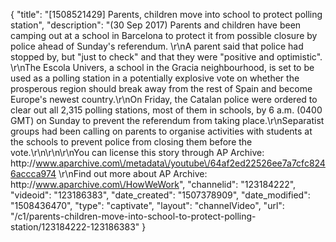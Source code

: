 {
    "title": "[1508521429] Parents, children move into school to protect polling station",
    "description": "(30 Sep 2017) Parents and children have been camping out at a school in Barcelona to protect it from possible closure by police ahead of Sunday's referendum. \r\nA parent said that police had stopped by, but \"just to check\" and that they were \"positive and optimistic\". \r\nThe Escola Univers, a school in the Gracia neighbourhood, is set to be used as a polling station in a potentially explosive vote on whether the prosperous region should break away from the rest of Spain and become Europe's newest country.\r\nOn Friday, the Catalan police were ordered to clear out all 2,315 polling stations, most of them in schools, by 6 a.m. (0400 GMT) on Sunday to prevent the referendum from taking place.\r\nSeparatist groups had been calling on parents to organise activities with students at the schools to prevent police from closing them before the vote.\r\n\r\n\r\nYou can license this story through AP Archive: http:\/\/www.aparchive.com\/metadata\/youtube\/64af2ed22526ee7a7cfc8246accca974 \r\nFind out more about AP Archive: http:\/\/www.aparchive.com\/HowWeWork",
    "channelid": "123184222",
    "videoid": "123186383",
    "date_created": "1507378909",
    "date_modified": "1508436470",
    "type": "captivate",
    "layout": "channelVideo",
    "url": "\/c1\/parents-children-move-into-school-to-protect-polling-station\/123184222-123186383"
}